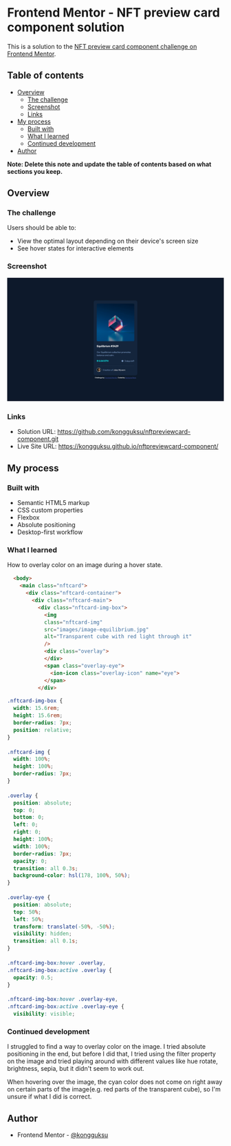 # Frontend Mentor - NFT preview card component solution

This is a solution to the [NFT preview card component challenge on Frontend Mentor](https://www.frontendmentor.io/challenges/nft-preview-card-component-SbdUL_w0U).

## Table of contents

- [Overview](#overview)
  - [The challenge](#the-challenge)
  - [Screenshot](#screenshot)
  - [Links](#links)
- [My process](#my-process)
  - [Built with](#built-with)
  - [What I learned](#what-i-learned)
  - [Continued development](#continued-development)
- [Author](#author)

**Note: Delete this note and update the table of contents based on what sections you keep.**

## Overview

### The challenge

Users should be able to:

- View the optimal layout depending on their device's screen size
- See hover states for interactive elements

### Screenshot

![](/screenshot.jpg)

### Links

- Solution URL: https://github.com/kongguksu/nftpreviewcard-component.git
- Live Site URL: https://kongguksu.github.io/nftpreviewcard-component/

## My process

### Built with

- Semantic HTML5 markup
- CSS custom properties
- Flexbox
- Absolute positioning
- Desktop-first workflow

### What I learned

How to overlay color on an image during a hover state.

```html
  <body>
    <main class="nftcard">
      <div class="nftcard-container">
        <div class="nftcard-main">
          <div class="nftcard-img-box">
            <img
            class="nftcard-img"
            src="images/image-equilibrium.jpg"
            alt="Transparent cube with red light through it"
            />
            <div class="overlay">
            </div>
            <span class="overlay-eye">
              <ion-icon class="overlay-icon" name="eye">
            </span>
          </div>
```

```css
.nftcard-img-box {
  width: 15.6rem;
  height: 15.6rem;
  border-radius: 7px;
  position: relative;
}

.nftcard-img {
  width: 100%;
  height: 100%;
  border-radius: 7px;
}

.overlay {
  position: absolute;
  top: 0;
  bottom: 0;
  left: 0;
  right: 0;
  height: 100%;
  width: 100%;
  border-radius: 7px;
  opacity: 0;
  transition: all 0.3s;
  background-color: hsl(178, 100%, 50%);
}

.overlay-eye {
  position: absolute;
  top: 50%;
  left: 50%;
  transform: translate(-50%, -50%);
  visibility: hidden;
  transition: all 0.1s;
}

.nftcard-img-box:hover .overlay,
.nftcard-img-box:active .overlay {
  opacity: 0.5;
}

.nftcard-img-box:hover .overlay-eye,
.nftcard-img-box:active .overlay-eye {
  visibility: visible;
```

### Continued development

I struggled to find a way to overlay color on the image. I tried absolute positioning in the end, but before I did that, I tried using the filter property on the image and tried playing around with different values like hue rotate, brightness, sepia, but it didn't seem to work out.

When hovering over the image, the cyan color does not come on right away on certain parts of the image(e.g. red parts of the transparent cube), so I'm unsure if what I did is correct.

## Author

- Frontend Mentor - [@kongguksu](https://www.frontendmentor.io/profile/kongguksu)
